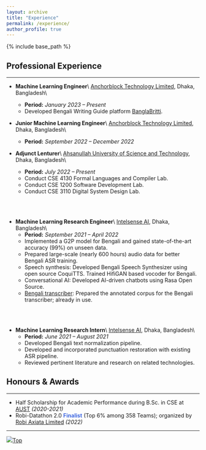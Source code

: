 ```yaml
---
layout: archive
title: "Experience"
permalink: /experience/
author_profile: true
---
```


{% include base_path %}

## Professional Experience

---

* **Machine Learning Engineer**\\
[Anchorblock Technology Limited](https://anchorblock.ai/ "https://anchorblock.ai/"), Dhaka, Bangladesh\\
    * **Period:** _January 2023 – Present_
    * Developed Bengali Writing Guide platform [BanglaBritti](https://banglabritti.com/ "https://banglabritti.com/").

* **Junior Machine Learning Engineer**\\
[Anchorblock Technology Limited](https://anchorblock.ai/ "https://anchorblock.ai/"), Dhaka, Bangladesh\\
    * **Period:** _September 2022 – December 2022_


* **Adjunct Lenturer**\\
[Ahsanullah University of Science and Technology](https://aust.edu/ "https://aust.edu/"), Dhaka, Bangladesh\\
    * **Period:** _July 2022 – Present_
    * Conduct CSE 4130 Formal Languages and Compiler Lab.
    * Conduct CSE 1200 Software Development Lab.
    * Conduct CSE 3110 Digital System Design Lab.
<br/>
<br/>

* **Machine Learning Research Engineer**\\
[Intelsense AI](https://intelsense.ai/ "https://intelsense.ai/"), Dhaka, Bangladesh\\
    * **Period:** _September 2021 – April 2022_
    * Implemented a G2P model for Bengali and gained state-of-the-art accuracy (99%) on unseen data.
    * Prepared large-scale (nearly 600 hours) audio data for better Bengali ASR training.
    * Speech synthesis: Developed Bengali Speech Synthesizer using open source CoquiTTS. Trained HifiGAN based vocoder for Bengali.
    * Conversational AI: Developed AI-driven chatbots using Rasa Open Source.
    * [Bengali transcriber](https://sensevoice.intelsense.ai/ "https://sensevoice.intelsense.ai/"): Prepared the annotated corpus for the Bengali transcriber; already in use.
<br/>
<br/>

* **Machine Learning Research Intern**\\
[Intelsense AI](https://intelsense.ai/ "https://intelsense.ai/"), Dhaka, Bangladesh\\
    * **Period:** _June 2021 – August 2021_
    * Developed Bengali text normalization pipeline.
    * Developed and incorporated punctuation restoration with existing ASR pipeline.
    * Reviewed pertinent literature and research on related technologies.



<!-- ## Voluntary Service

---

* **Student Volunteer** at [EACL](https://2023.eacl.org/calls/volunteers/) (Dubrovnik, Croatia)
    * **Period:** _May 2023 – May 2023_
    * Helped people find the rooms, their poster, etc. in [GatherTown](https://www.gather.town/) during the virtual poster sessions

* **General Member** at AUST Innovation and Design Club ([AUSTIDC](https://aust-idc.com/ "https://aust-idc.com/"))
    * **Period:** _May 2017 – December 2021_
    * AUSTIDC ID 1702271
    * Affiliated with Ahsanullah University of Science and Technology ([AUST](https://www.aust.edu/, "https://www.aust.edu/"))

* **Communication Responsible** at [Mozilla](https://community.mozilla.org/en/groups/mozilla-bangladesh/ "Community Website")
    * **Period:** _January 2018 – January 2018_
    * Affiliated with Ahsanullah University of Science and Technology ([AUST](https://www.aust.edu/, "https://www.aust.edu/"))

* **Content Developer** at [Durbin Labs Limited](https://durbinlabs.com/ "https://durbinlabs.com/")
    * **Period:** _June 2018 – August 2018_
    * Affiliated with Durbin Labs Limited -->



## Honours & Awards

---
* Half Scholarship for Academic Performance during B.Sc. in CSE at [AUST](https://aust.edu/) _(2020-2021)_
* Robi-Datathon 2.0 **<span style="color:RoyalBlue">Finalist</span>** (Top 6% among 358 Teams); organized by [Robi Axiata Limited](https://www.robi.com.bd/en) _(2022)_



<!-- ## Contests & Participations

---

* Intra AUST Programming Contest organized by [AUST CSE Society](https://www.aust.edu/cse "https://www.aust.edu/cse") _(Spring 2019)_
* Intra AUST Project Showcasing organized by [AUST CSE Society](https://www.aust.edu/cse "https://www.aust.edu/cse") _(Spring 2018)_
* Innoventure Engineering Olympiad organized by [AUST IDC](https://aust-idc.com/ "https://aust-idc.com/") _(Spring 2017)_
* Web Compatibility Sprint organized by [AUST IDC](https://aust-idc.com/ "https://aust-idc.com/") _(Spring 2017)_
* 1st AML-ACC National Science Festival organized by [Neutrino ACC Science Club](https://www.nasc.com.de/) _(2014)_ -->

<!-- {% for post in site.experience %}
  {% include archive-single.html %}
{% endfor %} -->

---

[<img src="https://img.icons8.com/emoji/24/000000/up-arrow-emoji.png"/>](https://faisaltareque.github.io/experience/#)[Top](https://faisaltareque.github.io/experience/#)